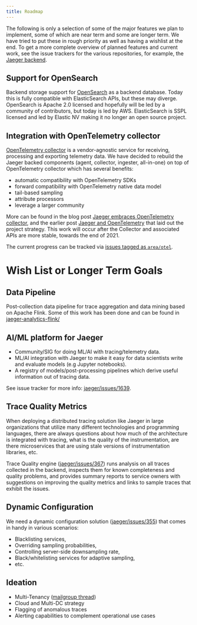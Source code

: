 ```yaml
---
title: Roadmap
---
```


The following is only a selection of some of the major features we plan to implement, some of which are near term and some are longer term. We have tried to put these in rough priority as well as having a wishlist at the end. To get a more complete overview of planned features and current work, see the issue trackers for the various repositories, for example, the [Jaeger backend](https://github.com/jaegertracing/jaeger/issues/).

## Support for OpenSearch

Backend storage support for [OpenSearch](https://opensearch.org/) as a backend database. Today this is fully compatible with ElasticSearch APIs, but these may diverge. OpenSearch is Apache 2.0 licensed and hopefully will be led by a community of contributors, but today is led by AWS. ElasticSearch is SSPL licensed and led by Elastic NV making it no longer an open source project.

## Integration with OpenTelemetry collector

[OpenTelemetry collector](https://opentelemetry.io/docs/collector/getting-started/) is a vendor-agnostic service for receiving, processing and exporting telemetry data. We have decided to rebuild the Jaeger backed components (agent, collector, ingester, all-in-one) on top of OpenTelemetry collector which has several benefits:

* automatic compatibility with OpenTelemetry SDKs
* forward compatibility with OpenTelemetry native data model
* tail-based sampling
* attribute processors
* leverage a larger community

More can be found in the blog post [Jaeger embraces OpenTelemetry collector](https://medium.com/jaegertracing/jaeger-embraces-opentelemetry-collector-90a545cbc24), and the earlier post [Jaeger and OpenTelemetry](https://medium.com/jaegertracing/jaeger-and-opentelemetry-1846f701d9f2) that laid out the project strategy. This work will occur after the Collector and associated APIs are more stable, towards the end of 2021.

The current progress can be tracked via [issues tagged as `area/otel`](https://github.com/jaegertracing/jaeger/issues?q=is%3Aissue+is%3Aopen+label%3Aarea%2Fotel).

# Wish List or Longer Term Goals
## Data Pipeline

Post-collection data pipeline for trace aggregation and data mining based on Apache Flink. Some of this work has been done and can be found in [jaeger-analytics-flink/](https://github.com/jaegertracing/jaeger-analytics-flink)

## AI/ML platform for Jaeger

* Community/SIG for doing ML/AI with tracing/telemetry data.
* ML/AI integration with Jaeger to make it easy for data scientists write and evaluate models
  (e.g Jupyter notebooks).
* A registry of models/post-processing pipelines which derive useful information out of tracing data.

See issue tracker for more info: [jaeger/issues/1639](https://github.com/jaegertracing/jaeger/issues/1639).

## Trace Quality Metrics

When deploying a distributed tracing solution like Jaeger in large organizations
that utilize many different technologies and programming languages,
there are always questions about how much of the architecture is integrated
with tracing, what is the quality of the instrumentation, are there microservices
that are using stale versions of instrumentation libraries, etc.

Trace Quality engine ([jaeger/issues/367](https://github.com/jaegertracing/jaeger/issues/367))
runs analysis on all traces collected in the backend, inspects them for known completeness
and quality problems, and provides summary reports to service owners with suggestions on
improving the quality metrics and links to sample traces that exhibit the issues.

## Dynamic Configuration

We need a dynamic configuration solution ([jaeger/issues/355](https://github.com/jaegertracing/jaeger/issues/355))
that comes in handy in various scenarios:

  * Blacklisting services,
  * Overriding sampling probabilities,
  * Controlling server-side downsampling rate,
  * Black/whitelisting services for adaptive sampling,
  * etc.

## Ideation

* Multi-Tenancy ([mailgroup thread]())
* Cloud and Multi-DC strategy
* Flagging of anomalous traces
* Alerting capabilities to complement operational use cases
